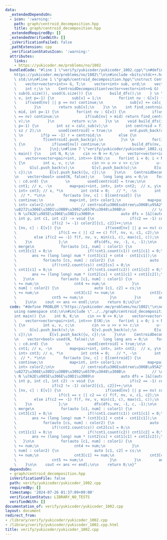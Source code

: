 ```yaml
---
data:
  _extendedDependsOn:
  - icon: ':warning:'
    path: graph/centroid_decomposition.hpp
    title: graph/centroid_decomposition.hpp
  _extendedRequiredBy: []
  _extendedVerifiedWith: []
  _isVerificationFailed: false
  _pathExtension: cpp
  _verificationStatusIcon: ':warning:'
  attributes:
    links:
    - https://yukicoder.me/problems/no/1002
  bundledCode: "#line 1 \"verify/yukicoder/yukicoder_1002.cpp\"\n#define PROBLEM \"\
    https://yukicoder.me/problems/no/1002\"\n\n#include <bits/stdc++.h>\nusing namespace\
    \ std;\n\n#line 1 \"graph/centroid_decomposition.hpp\"\nstruct CentroidDecomposition{\n\
    \    vector<vector<int>> G, T;\n    vector<int> sub, ord;\n    vector<int> used;\n\
    \    int r;\n \n    CentroidDecomposition(vector<vector<int>>& G) : G(G), T(G.size()),\
    \ sub(G.size()), used(G.size()) {\n        build_dfs();\n    } \n \n    int calc_sub(int\
    \ v, int p=-1) {\n        sub[v] = 1;\n        for(int nv : G[v]) {\n        \
    \    if(used[nv] || p == nv) continue;\n            sub[v] += calc_sub(nv, v);\n\
    \        }\n        return sub[v];\n    }\n \n    int find_centroid(int v, int\
    \ mid, int p=-1) {\n        for(int nv : G[v]) {\n            if(used[nv] || p\
    \ == nv) continue;\n            if(sub[nv] > mid) return find_centroid(nv, mid,\
    \ v);\n        }\n        return v;\n    }\n \n    void build_dfs(int v=0, int\
    \ p=-1) {\n        int sz = calc_sub(v);\n        int centroid = find_centroid(v,\
    \ sz / 2);\n        used[centroid] = true;\n        ord.push_back(centroid);\n\
    \ \n        if(p == -1) r = centroid;\n        else {\n            T[p].push_back(centroid);\n\
    \            T[centroid].push_back(p);\n        }\n \n        for(int nv : G[centroid])\
    \ {\n            if(used[nv]) continue;\n            build_dfs(nv, centroid);\n\
    \        }\n    }\n};\n#line 7 \"verify/yukicoder/yukicoder_1002.cpp\"\n\nint\
    \ main() {\n    int N, K;\n    cin >> N >> K;\n    vector<vector<int>> G(N);\n\
    \    vector<vector<pair<int, int>>> E(N);\n    for(int i = 0; i < N - 1; i++)\
    \ {\n        int u, v, c;\n        cin >> u >> v >> c;\n        u--; v--;\n  \
    \      G[u].push_back(v);\n        G[v].push_back(u);\n        E[u].push_back({v,\
    \ c});\n        E[v].push_back({u, c});\n    }\n\n    CentroidDecomposition cd(G);\n\
    \n    vector<bool> used(N, false);\n    long long ans = 0;\n    for(int centroid\
    \ : cd.ord) {\n        \n        used[centroid] = true;\n\n        map<int, int>\
    \ cnt1; // x, -\n        map<pair<int, int>, int> cnt2;  // x, y\n        map<int,\
    \ int> cnt3; // x, *\n        int cnt4 = 0;   // *, -\n        int cnt5 = 0; \
    \  // *. *\n\n        for(auto [nv, c] : E[centroid]) {\n            if(used[nv])\
    \ continue;\n            map<int, int> color1;\n            map<pair<int, int>,\
    \ int> color2;\n\n            // centroid\u306Esubtree\u306B\u95A2\u3057\u3066\
    \u8272\u306E\u30D1\u30B9\u3092\u6570\u3048\u308B\n            // \u6700\u5927\
    \ N \u7A2E\u985E\u306E\u30D1\u30B9\n            auto dfs = [&](auto f, int v,\
    \ int p, int c1, int c2) -> void {\n                if(c2 == -1) color1[c1]++;\n\
    \                if(c2 != -1) color2[{c1, c2}]++;\n\n                for(auto\
    \ [nv, c] : E[v]) {\n                    if(used[nv] || p == nv) continue;\n \
    \                   if(c1 == c || c2 == c) f(f, nv, v, c1, c2);\n            \
    \        else if(c2 == -1) f(f, nv, v, min(c1, c), max(c1, c));\n            \
    \    }\n            };\n            dfs(dfs, nv, -1, c, -1);\n\n            //\
    \ merge\n            for(auto [c1, num] : color1) {\n                if(!cnt3.count(c1))\
    \ cnt3[c1] = 0;\n                if(!cnt1.count(c1)) cnt1[c1] = 0;\n         \
    \       ans += (long long) num * (cnt3[c1] + cnt4 - cnt1[c1]);\n            }\n\
    \            for(auto [cs, num] : color2) {\n                auto [c1, c2] = cs;\n\
    \                if(!cnt2.count(cs)) cnt2[cs] = 0;\n                if(!cnt1.count(c1))\
    \ cnt1[c1] = 0;\n                if(!cnt1.count(c2)) cnt1[c2] = 0;\n         \
    \       ans += (long long) num * (cnt2[cs] + cnt1[c1] + cnt1[c2]);\n         \
    \   }\n\n            for(auto [c1, num] : color1) {\n                cnt1[c1]\
    \ += num;\n                cnt4 += num;\n            }\n            for(auto [cs,\
    \ num] : color2) {\n                auto [c1, c2] = cs;\n                cnt2[cs]\
    \ += num;\n                cnt3[c1] += num;\n                cnt3[c2] += num;\n\
    \                cnt5 += num;\n            }\n        }\n        ans += cnt5;\n\
    \    }\n\n    cout << ans << endl;\n\n    return 0;\n}\n"
  code: "#define PROBLEM \"https://yukicoder.me/problems/no/1002\"\n\n#include <bits/stdc++.h>\n\
    using namespace std;\n\n#include \"../../graph/centroid_decomposition.hpp\"\n\n\
    int main() {\n    int N, K;\n    cin >> N >> K;\n    vector<vector<int>> G(N);\n\
    \    vector<vector<pair<int, int>>> E(N);\n    for(int i = 0; i < N - 1; i++)\
    \ {\n        int u, v, c;\n        cin >> u >> v >> c;\n        u--; v--;\n  \
    \      G[u].push_back(v);\n        G[v].push_back(u);\n        E[u].push_back({v,\
    \ c});\n        E[v].push_back({u, c});\n    }\n\n    CentroidDecomposition cd(G);\n\
    \n    vector<bool> used(N, false);\n    long long ans = 0;\n    for(int centroid\
    \ : cd.ord) {\n        \n        used[centroid] = true;\n\n        map<int, int>\
    \ cnt1; // x, -\n        map<pair<int, int>, int> cnt2;  // x, y\n        map<int,\
    \ int> cnt3; // x, *\n        int cnt4 = 0;   // *, -\n        int cnt5 = 0; \
    \  // *. *\n\n        for(auto [nv, c] : E[centroid]) {\n            if(used[nv])\
    \ continue;\n            map<int, int> color1;\n            map<pair<int, int>,\
    \ int> color2;\n\n            // centroid\u306Esubtree\u306B\u95A2\u3057\u3066\
    \u8272\u306E\u30D1\u30B9\u3092\u6570\u3048\u308B\n            // \u6700\u5927\
    \ N \u7A2E\u985E\u306E\u30D1\u30B9\n            auto dfs = [&](auto f, int v,\
    \ int p, int c1, int c2) -> void {\n                if(c2 == -1) color1[c1]++;\n\
    \                if(c2 != -1) color2[{c1, c2}]++;\n\n                for(auto\
    \ [nv, c] : E[v]) {\n                    if(used[nv] || p == nv) continue;\n \
    \                   if(c1 == c || c2 == c) f(f, nv, v, c1, c2);\n            \
    \        else if(c2 == -1) f(f, nv, v, min(c1, c), max(c1, c));\n            \
    \    }\n            };\n            dfs(dfs, nv, -1, c, -1);\n\n            //\
    \ merge\n            for(auto [c1, num] : color1) {\n                if(!cnt3.count(c1))\
    \ cnt3[c1] = 0;\n                if(!cnt1.count(c1)) cnt1[c1] = 0;\n         \
    \       ans += (long long) num * (cnt3[c1] + cnt4 - cnt1[c1]);\n            }\n\
    \            for(auto [cs, num] : color2) {\n                auto [c1, c2] = cs;\n\
    \                if(!cnt2.count(cs)) cnt2[cs] = 0;\n                if(!cnt1.count(c1))\
    \ cnt1[c1] = 0;\n                if(!cnt1.count(c2)) cnt1[c2] = 0;\n         \
    \       ans += (long long) num * (cnt2[cs] + cnt1[c1] + cnt1[c2]);\n         \
    \   }\n\n            for(auto [c1, num] : color1) {\n                cnt1[c1]\
    \ += num;\n                cnt4 += num;\n            }\n            for(auto [cs,\
    \ num] : color2) {\n                auto [c1, c2] = cs;\n                cnt2[cs]\
    \ += num;\n                cnt3[c1] += num;\n                cnt3[c2] += num;\n\
    \                cnt5 += num;\n            }\n        }\n        ans += cnt5;\n\
    \    }\n\n    cout << ans << endl;\n\n    return 0;\n}"
  dependsOn:
  - graph/centroid_decomposition.hpp
  isVerificationFile: false
  path: verify/yukicoder/yukicoder_1002.cpp
  requiredBy: []
  timestamp: '2024-07-26 01:37:09+09:00'
  verificationStatus: LIBRARY_NO_TESTS
  verifiedWith: []
documentation_of: verify/yukicoder/yukicoder_1002.cpp
layout: document
redirect_from:
- /library/verify/yukicoder/yukicoder_1002.cpp
- /library/verify/yukicoder/yukicoder_1002.cpp.html
title: verify/yukicoder/yukicoder_1002.cpp
---
```

